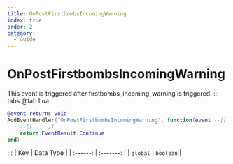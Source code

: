 ```yaml
---
title: OnPostFirstbombsIncomingWarning
index: true
order: 2
category:
  - Guide
---
```


# OnPostFirstbombsIncomingWarning
This event is triggered after firstbombs_incoming_warning is triggered.
::: tabs
@tab Lua
```lua
@event returns void
AddEventHandler("OnPostFirstbombsIncomingWarning", function(event --[[ Event ]])
    --[[ ... ]]
    return EventResult.Continue
end)
```

:::
|    Key   | Data Type |
| :------: | :-------: |
| `global` | `boolean` |
